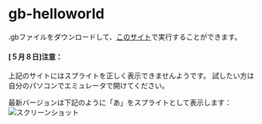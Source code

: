 # gb-helloworld

.gbファイルをダウンロードして、[このサイト](https://torch2424.github.io/wasmBoy/)で実行することができます。

#### [５月８日]注意：
上記のサイトにはスプライトを正しく表示できませんようです。
試したい方は自分のパソコンでエミュレータで開けてください。

最新バージョンは下記のように「あ」をスプライトとして表示します：
![スクリーンショット](https://i.imgur.com/aRVkrLQ.png)
